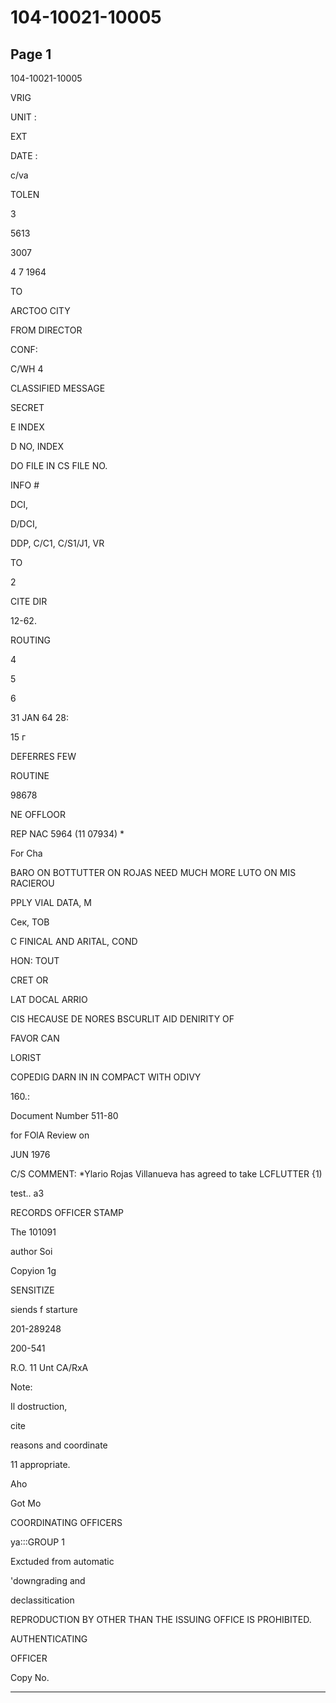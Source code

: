 # 104-10021-10005

## Page 1

104-10021-10005

VRIG

UNIT :

EXT

DATE :

c/va

TOLEN

3

5613

3007

4 7 1964

TO

ARCTOO CITY

FROM DIRECTOR

CONF:

C/WH 4

CLASSIFIED MESSAGE

SECRET

E INDEX

D NO, INDEX

DO FILE IN CS FILE NO.

INFO #

DCI,

D/DCI,

DDP, C/C1, C/S1/J1, VR

TO

2

CITE DIR

12-62.

ROUTING

4

5

6

31 JAN 64 28:

15 г

DEFERRES FEW

ROUTINE

98678

NE OFFLOOR

REP NAC 5964 (11 07934) *

For Cha

BARO ON BOTTUTTER ON ROJAS NEED MUCH MORE LUTO ON MIS RACIEROU

PPLY VIAL DATA, M

Сек, ТОВ

C FINICAL AND ARITAL, COND

HON: TOUT

CRET OR

LAT DOCAL ARRIO

CIS HECAUSE DE NORES BSCURLIT AID DENIRITY OF

FAVOR CAN

LORIST

COPEDIG DARN IN IN COMPACT WITH ODIVY

160.:

Document Number 511-80

for FOlA Review on

JUN 1976

C/S COMMENT: *Ylario Rojas Villanueva has agreed to take LCFLUTTER {1)

test.. a3

RECORDS OFFICER STAMP

The 101091

author Soi

Copyion 1g

SENSITIZE

siends f starture

201-289248

200-541

R.O. 11 Unt CA/RxA

Note:

Il dostruction,

cite

reasons and coordinate

11 appropriate.

Aho

Got Mo

COORDINATING OFFICERS

ya:::GROUP 1

Exctuded from automatic

'downgrading and

declassitication

REPRODUCTION BY OTHER THAN THE ISSUING OFFICE IS PROHIBITED.

AUTHENTICATING

OFFICER

Copy No.

---

